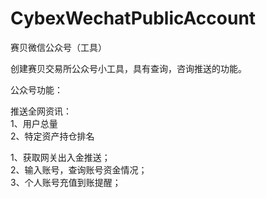 # CybexWechatPublicAccount
赛贝微信公众号（工具）

创建赛贝交易所公众号小工具，具有查询，咨询推送的功能。  

公众号功能：  

推送全网资讯：  
1、用户总量  
2、特定资产持仓排名  


1、获取网关出入金推送；  
2、输入账号，查询账号资金情况；  
3、个人账号充值到账提醒；  
